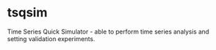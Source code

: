 # tsqsim
Time Series Quick Simulator - able to perform time series analysis and setting validation experiments.
